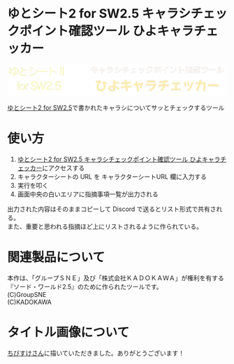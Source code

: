 # ゆとシート2 for SW2.5 キャラシチェックポイント確認ツール ひよキャラチェッカー

![タイトル画像](./image/title.png)

[ゆとシート2 for SW2.5](https://yutorize.2-d.jp/ytsheet/sw2.5/)で書かれたキャラシについてサッとチェックするツール

# 使い方

1. [ゆとシート2 for SW2.5 キャラシチェックポイント確認ツール ひよキャラチェッカー](https://shunshun94.github.io/shared/other/io/github/shunshun94/trpg/sw2/ytsheet/validation/index.html)にアクセスする
1. キャラクターシートの URL を キャラクターシートURL 欄に入力する
1. 実行を叩く
1. 画面中央の白いエリアに指摘事項一覧が出力される

出力された内容はそのままコピーして Discord で送るとリスト形式で共有される。   
また、重要と思われる指摘ほど上にリストされるように作られている。

# 関連製品について

本作は、「グループＳＮＥ」及び「株式会社ＫＡＤＯＫＡＷＡ」が権利を有する『ソード・ワールド2.5』のために作られたツールです。   
(C)GroupSNE   
(C)KADOKAWA

# タイトル画像について

[ちびすけさん](https://twitter.com/chibiSMGO)に描いていただきました。ありがとうございます！
